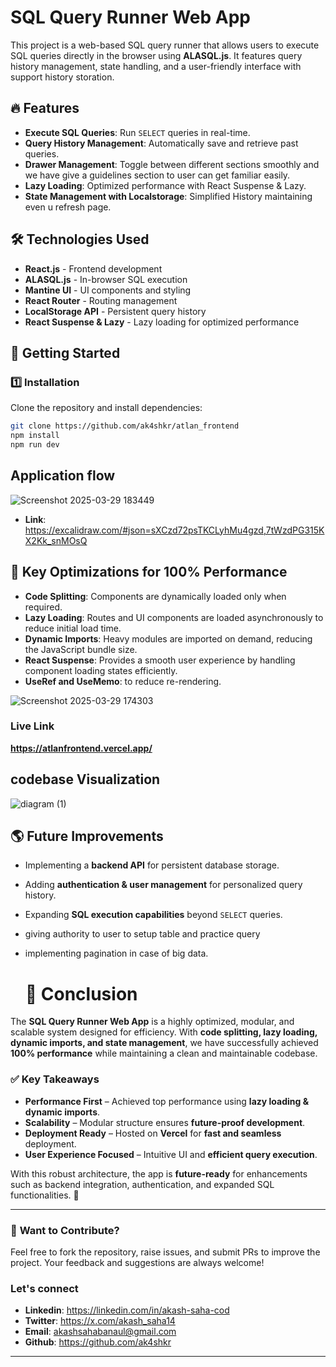 # SQL Query Runner Web App

This project is a web-based SQL query runner that allows users to execute SQL queries directly in the browser using **ALASQL.js**. It features query history management, state handling, and a user-friendly interface with support history storation.

## 🔥 Features

- **Execute SQL Queries**: Run `SELECT` queries in real-time.
- **Query History Management**: Automatically save and retrieve past queries.
- **Drawer Management**: Toggle between different sections smoothly and we have give a guidelines section to user can get familiar easily.
- **Lazy Loading**: Optimized performance with React Suspense & Lazy.
- **State Management with Localstorage**: Simplified History maintaining even u refresh page.

## 🛠️ Technologies Used

- **React.js** - Frontend development
- **ALASQL.js** - In-browser SQL execution
- **Mantine UI** - UI components and styling
- **React Router** - Routing management
- **LocalStorage API** - Persistent query history
- **React Suspense & Lazy** - Lazy loading for optimized performance

## 🚀 Getting Started

### 1️⃣ Installation

Clone the repository and install dependencies:

```sh
git clone https://github.com/ak4shkr/atlan_frontend
npm install
npm run dev
```

## Application flow
![Screenshot 2025-03-29 183449](https://github.com/user-attachments/assets/61a80baf-bfdf-418e-b20c-013922005708)

- **Link**: https://excalidraw.com/#json=sXCzd72psTKCLyhMu4gzd,7tWzdPG315KX2Kk_snMOsQ

## 🚀 Key Optimizations for 100% Performance

- **Code Splitting**: Components are dynamically loaded only when required.
- **Lazy Loading**: Routes and UI components are loaded asynchronously to reduce initial load time.
- **Dynamic Imports**: Heavy modules are imported on demand, reducing the JavaScript bundle size.
- **React Suspense**: Provides a smooth user experience by handling component loading states efficiently.
- **UseRef and UseMemo**: to reduce re-rendering.

![Screenshot 2025-03-29 174303](https://github.com/user-attachments/assets/2b32d725-d8b4-4701-be6e-f0ba4ecd8e25)

### Live Link
**https://atlanfrontend.vercel.app/**

## codebase Visualization
![diagram (1)](https://github.com/user-attachments/assets/b890acd1-49dc-4271-9f49-18c35faef292)


## 🌎 **Future Improvements**

- Implementing a **backend API** for persistent database storage.
- Adding **authentication & user management** for personalized query history.
- Expanding **SQL execution capabilities** beyond `SELECT` queries.
- giving authority to user to setup table and practice query
- implementing pagination in case of big data.

  # 🎯 Conclusion

The **SQL Query Runner Web App** is a highly optimized, modular, and scalable system designed for efficiency. With **code splitting, lazy loading, dynamic imports, and state management**, we have successfully achieved **100% performance** while maintaining a clean and maintainable codebase.

### ✅ **Key Takeaways**

- **Performance First** – Achieved top performance using **lazy loading & dynamic imports**.
- **Scalability** – Modular structure ensures **future-proof development**.
- **Deployment Ready** – Hosted on **Vercel** for **fast and seamless** deployment.
- **User Experience Focused** – Intuitive UI and **efficient query execution**.

With this robust architecture, the app is **future-ready** for enhancements such as backend integration, authentication, and expanded SQL functionalities. 🚀

---

### 🔗 **Want to Contribute?**

Feel free to fork the repository, raise issues, and submit PRs to improve the project. Your feedback and suggestions are always welcome!

### Let's connect
- **Linkedin**: https://linkedin.com/in/akash-saha-cod
- **Twitter**:  https://x.com/akash_saha14
- **Email**:    akashsahabanaul@gmail.com
- **Github**:   https://github.com/ak4shkr

---
